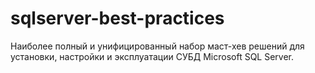 # sqlserver-best-practices
Наиболее полный и унифицированный набор маст-хев решений для установки, настройки и эксплуатации СУБД Microsoft SQL Server.
